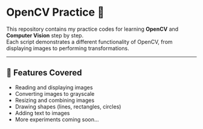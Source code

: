 # OpenCV Practice 🚀

This repository contains my practice codes for learning **OpenCV** and **Computer Vision** step by step.  
Each script demonstrates a different functionality of OpenCV, from displaying images to performing transformations.

---

## 📌 Features Covered
- Reading and displaying images
- Converting images to grayscale
- Resizing and combining images
- Drawing shapes (lines, rectangles, circles)
- Adding text to images
- More experiments coming soon...
